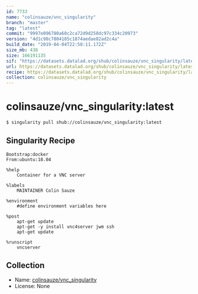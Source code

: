 ```yaml
---
id: 7733
name: "colinsauze/vnc_singularity"
branch: "master"
tag: "latest"
commit: "9997e096780a60c2ca72d9d258dc97c334c20973"
version: "4d1c98c7804185c1874aedae82ad2c4a"
build_date: "2019-04-04T22:58:11.172Z"
size_mb: 438
size: 166191135
sif: "https://datasets.datalad.org/shub/colinsauze/vnc_singularity/latest/2019-04-04-9997e096-4d1c98c7/4d1c98c7804185c1874aedae82ad2c4a.simg"
url: https://datasets.datalad.org/shub/colinsauze/vnc_singularity/latest/2019-04-04-9997e096-4d1c98c7/
recipe: https://datasets.datalad.org/shub/colinsauze/vnc_singularity/latest/2019-04-04-9997e096-4d1c98c7/Singularity
collection: colinsauze/vnc_singularity
---
```


# colinsauze/vnc_singularity:latest

```bash
$ singularity pull shub://colinsauze/vnc_singularity:latest
```

## Singularity Recipe

```singularity
Bootstrap:docker
From:ubuntu:18.04

%help
    Container for a VNC server

%labels
    MAINTAINER Colin Sauze

%environment
    #define environment variables here
    
%post  
    apt-get update
    apt-get -y install vnc4server jwm ssh
    apt-get update

%runscript
    vncserver
```

## Collection

 - Name: [colinsauze/vnc_singularity](https://github.com/colinsauze/vnc_singularity)
 - License: None

